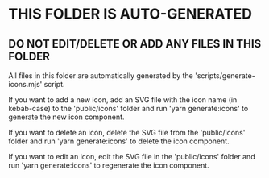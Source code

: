 
# THIS FOLDER IS AUTO-GENERATED

## DO NOT EDIT/DELETE OR ADD ANY FILES IN THIS FOLDER

All files in this folder are automatically generated by the
'scripts/generate-icons.mjs' script.

If you want to add a new icon, add an SVG file with the icon name (in kebab-case)
to the 'public/icons' folder and run 'yarn generate:icons' to generate the new
icon component.

If you want to delete an icon, delete the SVG file from the 'public/icons' folder
and run 'yarn generate:icons' to delete the icon component.

If you want to edit an icon, edit the SVG file in the 'public/icons' folder and
run 'yarn generate:icons' to regenerate the icon component.
